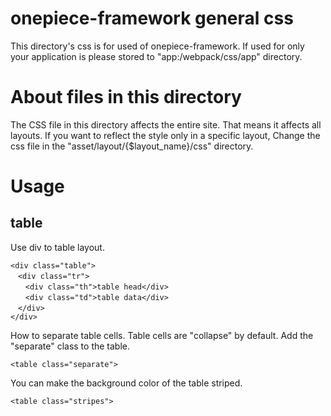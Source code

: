 onepiece-framework general css
===

This directory's css is for used of onepiece-framework.
If used for only your application is please stored to "app:/webpack/css/app" directory.

# About files in this directory

 The CSS file in this directory affects the entire site.
 That means it affects all layouts.
 If you want to reflect the style only in a specific layout,
 Change the css file in the "asset/layout/{$layout_name}/css" directory.

# Usage

## table

 Use div to table layout.

```
<div class="table">
　<div class="tr">
　　<div class="th">table head</div>
　　<div class="td">table data</div>
　</div>
</div>
```

 How to separate table cells. Table cells are "collapse" by default. Add the "separate" class to the table.

```
<table class="separate">
```

 You can make the background color of the table striped.

```
<table class="stripes">
```
